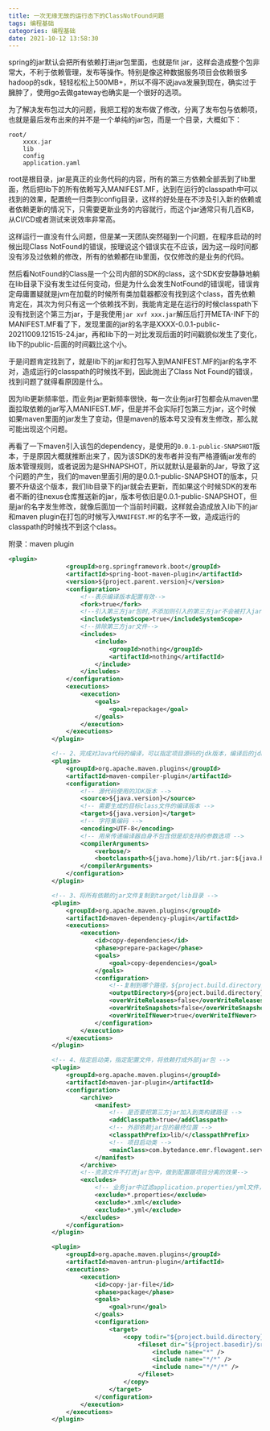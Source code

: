 ```yaml
---
title: 一次无缘无故的运行态下的ClassNotFound问题
tags: 编程基础
categories: 编程基础
date: 2021-10-12 13:58:30
---
```


spring的jar默认会把所有依赖打进jar包里面，也就是fit jar，这样会造成整个包非常大，不利于依赖管理，发布等操作。特别是像这种数据服务项目会依赖很多hadoop的sdk，轻轻松松上500MB+，所以不得不说java发展到现在，确实过于臃肿了，使用go去做gateway也确实是一个很好的选项。

为了解决发布包过大的问题，我把工程的发布做了修改，分离了发布包与依赖项，也就是最后发布出来的并不是一个单纯的jar包，而是一个目录，大概如下：

```shell
root/
	xxxx.jar
	lib
	config
	application.yaml
```
root是根目录，jar是真正的业务代码的内容，所有的第三方依赖全部丢到了lib里面，然后把lib下的所有依赖写入MANIFEST.MF，达到在运行的classpath中可以找到的效果，配置统一归类到config目录，这样的好处是在不涉及引入新的依赖或者依赖更新的情况下，只需要更新业务的内容就行，而这个jar通常只有几百KB，从CI/CD或者测试来说效率非常高。

这样运行一直没有什么问题，但是某一天团队突然碰到一个问题，在程序启动的时候出现Class NotFound的错误，按理说这个错误实在不应该，因为这一段时间都没有涉及过依赖的修改，所有的依赖都在lib里面，仅仅修改的是业务的代码。

然后看NotFound的Class是一个公司内部的SDK的class，这个SDK安安静静地躺在lib目录下没有发生过任何变动，但是为什么会发生NotFound的错误呢，错误肯定毋庸置疑就是jvm在加载的时候所有类加载器都没有找到这个class，首先依赖肯定在，其次为何只有这一个依赖找不到，我能肯定是在运行的时候classpath下没有找到这个第三方jar，于是我使用`jar xvf xxx.jar`解压后打开META-INF下的MANIFEST.MF看了下，发现里面的jar的名字是XXXX-0.0.1-public-20211009.121515-24.jar，再和lib下的一对比发现后面的时间戳貌似发生了变化，lib下的public-后面的时间戳比这个小。

于是问题肯定找到了，就是lib下的jar和打包写入到MANIFEST.MF的jar的名字不对，造成运行的classpath的时候找不到，因此抛出了Class Not Found的错误，找到问题了就得看原因是什么。

因为lib更新频率低，而业务jar更新频率很快，每一次业务jar打包都会从maven里面拉取依赖的jar写入MANIFEST.MF，但是并不会实际打包第三方jar，这个时候如果maven里面的jar发生了变动，但是maven的版本号又没有发生修改，那么就可能出现这个问题。

再看了一下maven引入该包的dependency，是使用的`0.0.1-public-SNAPSHOT`版本，于是原因大概就推断出来了，因为该SDK的发布者并没有严格遵循jar发布的版本管理规则，或者说因为是SHNAPSHOT，所以就默认是最新的Jar，导致了这个问题的产生，我们的maven里面引用的是0.0.1-public-SNAPSHOT的版本，只要不升级这个版本，我们lib目录下的jar就会去更新，而如果这个时候SDK的发布者不断的往nexus仓库推送新的jar，版本号依旧是0.0.1-public-SNAPSHOT，但是jar的名字发生修改，就像后面加一个当前时间戳，这样就会造成放入lib下的jar和maven plugin在打包的时候写入`MANIFEST.MF`的名字不一致，造成运行的classpath的时候找不到这个class。


附录：maven plugin

```xml
<plugin>
                <groupId>org.springframework.boot</groupId>
                <artifactId>spring-boot-maven-plugin</artifactId>
                <version>${project.parent.version}</version>
                <configuration>
                    <!--表示编译版本配置有效-->
                    <fork>true</fork>
                    <!--引入第三方jar包时,不添加则引入的第三方jar不会被打入jar包中-->
                    <includeSystemScope>true</includeSystemScope>
                    <!--排除第三方jar文件-->
                    <includes>
                        <include>
                            <groupId>nothing</groupId>
                            <artifactId>nothing</artifactId>
                        </include>
                    </includes>
                </configuration>
                <executions>
                    <execution>
                        <goals>
                            <goal>repackage</goal>
                        </goals>
                    </execution>
                </executions>
            </plugin>

            <!-- 2、完成对Java代码的编译，可以指定项目源码的jdk版本，编译后的jdk版本，以及编码 -->
            <plugin>
                <groupId>org.apache.maven.plugins</groupId>
                <artifactId>maven-compiler-plugin</artifactId>
                <configuration>
                    <!-- 源代码使用的JDK版本 -->
                    <source>${java.version}</source>
                    <!-- 需要生成的目标class文件的编译版本 -->
                    <target>${java.version}</target>
                    <!-- 字符集编码 -->
                    <encoding>UTF-8</encoding>
                    <!-- 用来传递编译器自身不包含但是却支持的参数选项 -->
                    <compilerArguments>
                        <verbose/>
                        <bootclasspath>${java.home}/lib/rt.jar:${java.home}/lib/jce.jar</bootclasspath>
                    </compilerArguments>
                </configuration>
            </plugin>

            <!-- 3、将所有依赖的jar文件复制到target/lib目录 -->
            <plugin>
                <groupId>org.apache.maven.plugins</groupId>
                <artifactId>maven-dependency-plugin</artifactId>
                <executions>
                    <execution>
                        <id>copy-dependencies</id>
                        <phase>prepare-package</phase>
                        <goals>
                            <goal>copy-dependencies</goal>
                        </goals>
                        <configuration>
                            <!--复制到哪个路径，${project.build.directory} 缺醒为 target，其他内置参数见下面解释-->
                            <outputDirectory>${project.build.directory}/lib</outputDirectory>
                            <overWriteReleases>false</overWriteReleases>
                            <overWriteSnapshots>false</overWriteSnapshots>
                            <overWriteIfNewer>true</overWriteIfNewer>
                        </configuration>
                    </execution>
                </executions>
            </plugin>

            <!-- 4、指定启动类，指定配置文件，将依赖打成外部jar包 -->
            <plugin>
                <groupId>org.apache.maven.plugins</groupId>
                <artifactId>maven-jar-plugin</artifactId>
                <configuration>
                    <archive>
                        <manifest>
                            <!-- 是否要把第三方jar加入到类构建路径 -->
                            <addClasspath>true</addClasspath>
                            <!-- 外部依赖jar包的最终位置 -->
                            <classpathPrefix>lib/</classpathPrefix>
                            <!-- 项目启动类 -->
                            <mainClass>com.bytedance.emr.flowagent.server.FlowAgentServerApplication</mainClass>
                        </manifest>
                    </archive>
                    <!--资源文件不打进jar包中，做到配置跟项目分离的效果-->
                    <excludes>
                        <!-- 业务jar中过滤application.properties/yml文件，在jar包外控制 -->
                        <exclude>*.properties</exclude>
                        <exclude>*.xml</exclude>
                        <exclude>*.yml</exclude>
                    </excludes>
                </configuration>
            </plugin>

            <plugin>
                <groupId>org.apache.maven.plugins</groupId>
                <artifactId>maven-antrun-plugin</artifactId>
                <executions>
                    <execution>
                        <id>copy-jar-file</id>
                        <phase>package</phase>
                        <goals>
                            <goal>run</goal>
                        </goals>
                        <configuration>
                            <target>
                                <copy todir="${project.build.directory}/config">
                                    <fileset dir="${project.basedir}/src/main/resources">
                                        <include name="*" />
                                        <include name="*/*" />
                                        <include name="*/*/*" />
                                    </fileset>
                                </copy>
                            </target>
                        </configuration>
                    </execution>
                </executions>
            </plugin>
```
